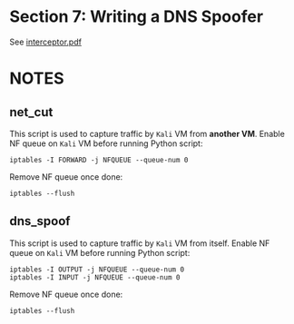 # Section 7: Writing a DNS Spoofer

See [interceptor.pdf](interceptor.pdf)

# NOTES
## net_cut
This script is used to capture traffic by `Kali` VM from **another VM**.
Enable NF queue on `Kali` VM before running Python script:
```shell
iptables -I FORWARD -j NFQUEUE --queue-num 0
```

Remove NF queue once done:
```shell
iptables --flush
```

## dns_spoof
This script is used to capture traffic by `Kali` VM from itself.
Enable NF queue on `Kali` VM before running Python script:
```shell
iptables -I OUTPUT -j NFQUEUE --queue-num 0
iptables -I INPUT -j NFQUEUE --queue-num 0
```

Remove NF queue once done:
```shell
iptables --flush
```